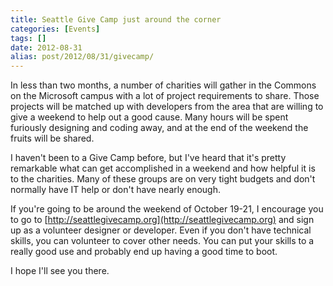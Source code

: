 ```yaml
---
title: Seattle Give Camp just around the corner
categories: [Events]
tags: []
date: 2012-08-31
alias: post/2012/08/31/givecamp/
---
```


In less than two months, a number of charities will gather in the Commons on the Microsoft campus with a lot of project requirements to share. Those projects will be matched up with developers from the area that are willing to give a weekend to help out a good cause. Many hours will be spent furiously designing and coding away, and at the end of the weekend the fruits will be shared.

I haven't been to a Give Camp before, but I've heard that it's pretty remarkable what can get accomplished in a weekend and how helpful it is to the charities. Many of these groups are on very tight budgets and don't normally have IT help or don't have nearly enough.

If you're going to be around the weekend of October 19-21, I encourage you to go to [http://seattlegivecamp.org](http://seattlegivecamp.org) and sign up as a volunteer designer or developer. Even if you don't have technical skills, you can volunteer to cover other needs. You can put your skills to a really good use and probably end up having a good time to boot.

I hope I'll see you there.
